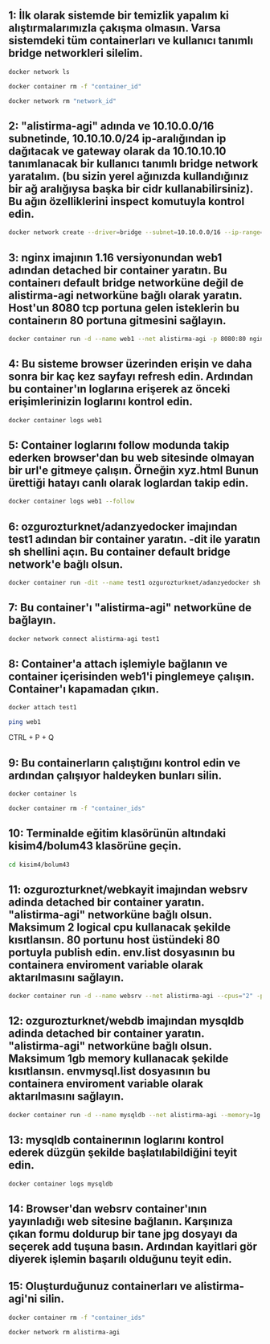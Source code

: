 ## 1: İlk olarak sistemde bir temizlik yapalım ki alıştırmalarımızla çakışma olmasın. Varsa sistemdeki tüm containerları ve kullanıcı tanımlı bridge networkleri silelim.

```bash
docker network ls
```
```bash
docker container rm -f "container_id"
```
```bash
docker network rm "network_id"
```

## 2: "alistirma-agi" adında ve 10.10.0.0/16 subnetinde, 10.10.10.0/24 ip-aralığından ip dağıtacak ve gateway olarak da 10.10.10.10 tanımlanacak bir kullanıcı tanımlı bridge network yaratalım. (bu sizin yerel ağınızda kullandığınız bir ağ aralığıysa başka bir cidr kullanabilirsiniz). Bu ağın özelliklerini inspect komutuyla kontrol edin. 

```bash
docker network create --driver=bridge --subnet=10.10.0.0/16 --ip-range=10.10.10.0/24 --gateway=10.10.10.10 alistirma-agi
```

## 3: nginx imajının 1.16 versiyonundan web1 adından detached bir container yaratın. Bu containerı default bridge networküne değil de alistirma-agi networküne bağlı olarak yaratın. Host'un 8080 tcp portuna gelen isteklerin bu containerın 80 portuna gitmesini sağlayın.

```bash
docker container run -d --name web1 --net alistirma-agi -p 8080:80 nginx:1.16
```

## 4: Bu sisteme browser üzerinden erişin ve daha sonra bir kaç kez sayfayı refresh edin. Ardından bu container'ın loglarına erişerek az önceki erişimlerinizin loglarını kontrol edin. 

```bash
docker container logs web1
```

## 5: Container loglarını follow modunda takip ederken browser'dan bu web sitesinde olmayan bir url'e gitmeye çalışın. Örneğin xyz.html Bunun ürettiği hatayı canlı olarak loglardan takip edin. 

```bash
docker container logs web1 --follow
```

## 6: ozgurozturknet/adanzyedocker imajından test1 adından bir container yaratın. -dit ile yaratın sh shellini açın. Bu container default bridge network'e bağlı olsun. 

```bash
docker container run -dit --name test1 ozgurozturknet/adanzyedocker sh
```

## 7: Bu container'ı "alistirma-agi" networküne de bağlayın.

```bash
docker network connect alistirma-agi test1
```

## 8: Container'a attach işlemiyle bağlanın ve container içerisinden web1'i pinglemeye çalışın. Container'ı kapamadan çıkın. 

```bash
docker attach test1
```
```bash
ping web1
```
CTRL + P + Q

## 9: Bu containerların çalıştığını kontrol edin ve ardından çalışıyor haldeyken bunları silin. 

```bash
docker container ls
```
```bash
docker container rm -f "container_ids"
```

## 10: Terminalde eğitim klasörünün altındaki kisim4/bolum43 klasörüne geçin. 

```bash
cd kisim4/bolum43
```

## 11: ozgurozturknet/webkayit imajından websrv adinda detached bir container yaratın. "alistirma-agi" networküne bağlı olsun. Maksimum 2 logical cpu kullanacak şekilde kısıtlansın. 80 portunu host üstündeki 80 portuyla publish edin. env.list dosyasının bu containera enviroment variable olarak aktarılmasını sağlayın. 

```bash
docker container run -d --name websrv --net alistirma-agi --cpus="2" -p 80:80 --env-file ./env.list ozgurozturknet/webkayit
```

## 12: ozgurozturknet/webdb imajından mysqldb adinda detached bir container yaratın. "alistirma-agi" networküne bağlı olsun. Maksimum 1gb memory kullanacak şekilde kısıtlansın. envmysql.list dosyasının bu containera enviroment variable olarak aktarılmasını sağlayın. 

```bash
docker container run -d --name mysqldb --net alistirma-agi --memory=1g --env-file ./envmysql.list ozgurozturknet/webdb
```

## 13: mysqldb containerının loglarını kontrol ederek düzgün şekilde başlatılabildiğini teyit edin. 

```bash
docker container logs mysqldb
```

## 14: Browser'dan websrv container'ının yayınladığı web sitesine bağlanın. Karşınıza çıkan formu doldurup bir tane jpg dosyayı da seçerek add tuşuna basın. Ardından kayitlari gör diyerek işlemin başarılı olduğunu teyit edin. 


## 15: Oluşturduğunuz containerları ve alistirma-agi'ni silin.

```bash
docker container rm -f "container_ids"
```
```bash
docker network rm alistirma-agi
```
